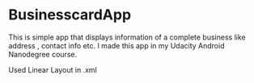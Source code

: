 # BusinesscardApp

This is simple app that displays information of a complete business like address , contact info etc.
I made this app in my Udacity Android Nanodegree course.

Used Linear Layout in .xml
